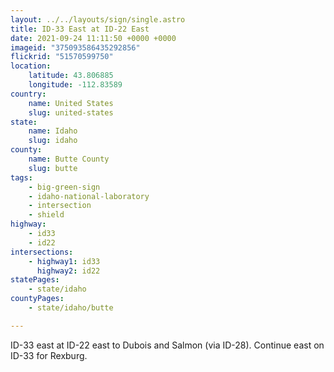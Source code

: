 ```yaml
---
layout: ../../layouts/sign/single.astro
title: ID-33 East at ID-22 East
date: 2021-09-24 11:11:50 +0000 +0000
imageid: "375093586435292856"
flickrid: "51570599750"
location:
    latitude: 43.806885
    longitude: -112.83589
country:
    name: United States
    slug: united-states
state:
    name: Idaho
    slug: idaho
county:
    name: Butte County
    slug: butte
tags:
    - big-green-sign
    - idaho-national-laboratory
    - intersection
    - shield
highway:
    - id33
    - id22
intersections:
    - highway1: id33
      highway2: id22
statePages:
    - state/idaho
countyPages:
    - state/idaho/butte

---
```

ID-33 east at ID-22 east to Dubois and Salmon (via ID-28).  Continue east on ID-33 for Rexburg.